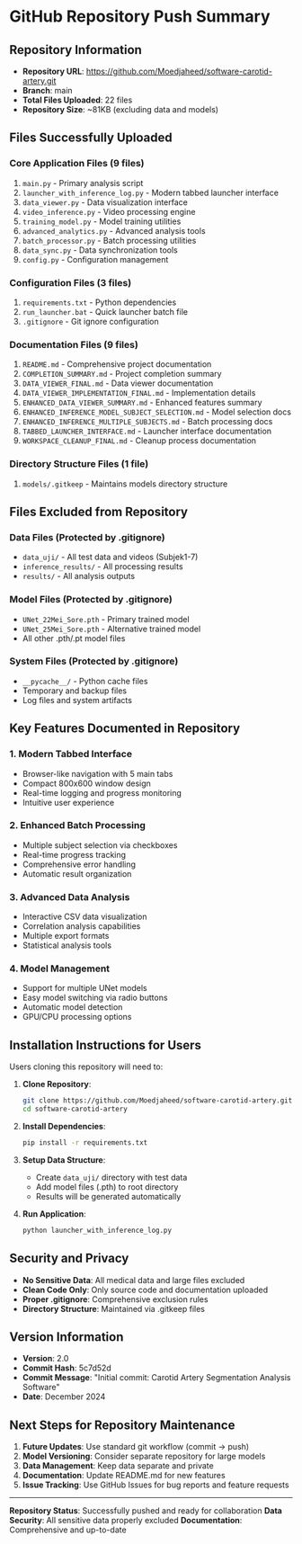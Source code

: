 # GitHub Repository Push Summary

## Repository Information
- **Repository URL**: https://github.com/Moedjaheed/software-carotid-artery.git
- **Branch**: main
- **Total Files Uploaded**: 22 files
- **Repository Size**: ~81KB (excluding data and models)

## Files Successfully Uploaded

### Core Application Files (9 files)
1. `main.py` - Primary analysis script
2. `launcher_with_inference_log.py` - Modern tabbed launcher interface  
3. `data_viewer.py` - Data visualization interface
4. `video_inference.py` - Video processing engine
5. `training_model.py` - Model training utilities
6. `advanced_analytics.py` - Advanced analysis tools
7. `batch_processor.py` - Batch processing utilities
8. `data_sync.py` - Data synchronization tools
9. `config.py` - Configuration management

### Configuration Files (3 files)
1. `requirements.txt` - Python dependencies
2. `run_launcher.bat` - Quick launcher batch file
3. `.gitignore` - Git ignore configuration

### Documentation Files (9 files)
1. `README.md` - Comprehensive project documentation
2. `COMPLETION_SUMMARY.md` - Project completion summary
3. `DATA_VIEWER_FINAL.md` - Data viewer documentation
4. `DATA_VIEWER_IMPLEMENTATION_FINAL.md` - Implementation details
5. `ENHANCED_DATA_VIEWER_SUMMARY.md` - Enhanced features summary
6. `ENHANCED_INFERENCE_MODEL_SUBJECT_SELECTION.md` - Model selection docs
7. `ENHANCED_INFERENCE_MULTIPLE_SUBJECTS.md` - Batch processing docs
8. `TABBED_LAUNCHER_INTERFACE.md` - Launcher interface documentation
9. `WORKSPACE_CLEANUP_FINAL.md` - Cleanup process documentation

### Directory Structure Files (1 file)
1. `models/.gitkeep` - Maintains models directory structure

## Files Excluded from Repository

### Data Files (Protected by .gitignore)
- `data_uji/` - All test data and videos (Subjek1-7)
- `inference_results/` - All processing results
- `results/` - All analysis outputs

### Model Files (Protected by .gitignore)
- `UNet_22Mei_Sore.pth` - Primary trained model
- `UNet_25Mei_Sore.pth` - Alternative trained model
- All other .pth/.pt model files

### System Files (Protected by .gitignore)
- `__pycache__/` - Python cache files
- Temporary and backup files
- Log files and system artifacts

## Key Features Documented in Repository

### 1. Modern Tabbed Interface
- Browser-like navigation with 5 main tabs
- Compact 800x600 window design
- Real-time logging and progress monitoring
- Intuitive user experience

### 2. Enhanced Batch Processing
- Multiple subject selection via checkboxes
- Real-time progress tracking
- Comprehensive error handling
- Automatic result organization

### 3. Advanced Data Analysis
- Interactive CSV data visualization
- Correlation analysis capabilities
- Multiple export formats
- Statistical analysis tools

### 4. Model Management
- Support for multiple UNet models
- Easy model switching via radio buttons
- Automatic model detection
- GPU/CPU processing options

## Installation Instructions for Users

Users cloning this repository will need to:

1. **Clone Repository**:
   ```bash
   git clone https://github.com/Moedjaheed/software-carotid-artery.git
   cd software-carotid-artery
   ```

2. **Install Dependencies**:
   ```bash
   pip install -r requirements.txt
   ```

3. **Setup Data Structure**:
   - Create `data_uji/` directory with test data
   - Add model files (.pth) to root directory
   - Results will be generated automatically

4. **Run Application**:
   ```bash
   python launcher_with_inference_log.py
   ```

## Security and Privacy

- **No Sensitive Data**: All medical data and large files excluded
- **Clean Code Only**: Only source code and documentation uploaded
- **Proper .gitignore**: Comprehensive exclusion rules
- **Directory Structure**: Maintained via .gitkeep files

## Version Information

- **Version**: 2.0
- **Commit Hash**: 5c7d52d
- **Commit Message**: "Initial commit: Carotid Artery Segmentation Analysis Software"
- **Date**: December 2024

## Next Steps for Repository Maintenance

1. **Future Updates**: Use standard git workflow (commit -> push)
2. **Model Versioning**: Consider separate repository for large models
3. **Data Management**: Keep data separate and private
4. **Documentation**: Update README.md for new features
5. **Issue Tracking**: Use GitHub Issues for bug reports and feature requests

---

**Repository Status**: Successfully pushed and ready for collaboration
**Data Security**: All sensitive data properly excluded
**Documentation**: Comprehensive and up-to-date
